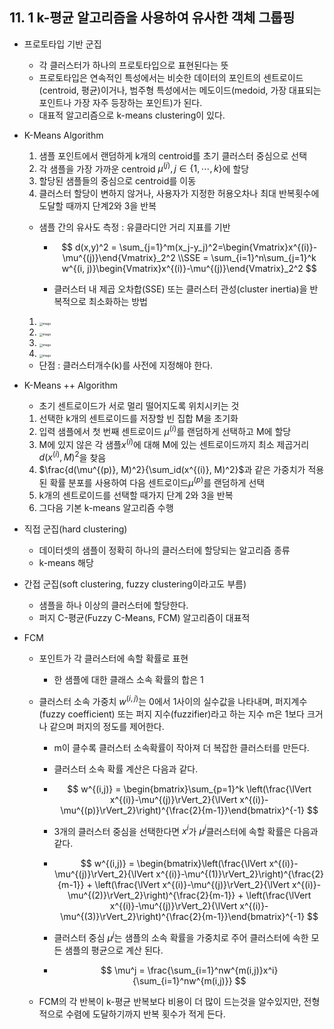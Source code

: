 ## 11. 1 k-평균 알고리즘을 사용하여 유사한 객체 그룹핑



* 프로토타입 기반 군집
  * 각 클러스터가 하나의 프로토타입으로 표현된다는 뜻
  * 프로토타입은 연속적인 특성에서는 비슷한 데이터의 포인트의 센트로이드(centroid, 평균)이거나, 범주형 특성에서는 메도이드(medoid, 가장 대표되는 포인트나 가장 자주 등장하는 포인트)가 된다.
  * 대표적 알고리즘으로 k-means clustering이 있다.
  
* K-Means Algorithm
  1. 샘플 포인트에서 랜덤하게 k개의 centroid를 초기 클러스터 중심으로 선택
  2. 각 샘플을 가장 가까운 centroid $\mu^{(j)}, j \in \{1, \cdots, k\}$에  할당
  3. 할당된 샘플들의 중심으로 centroid를 이동
  4. 클러스터 할당이 변하지 않거나, 사용자가 지정한 허용오차나 최대 반복횟수에 도달할 때까지 단계2와 3을 반복
  
  
  
  * 샘플 간의 유사도 측정 : 유클라디안 거리 지표를 기반
  
    * $$
      d(x,y)^2 = \sum_{j=1}^m(x_j-y_j)^2=\begin{Vmatrix}x^{(i)}-\mu^{(j)}\end{Vmatrix}_2^2
      \\SSE = \sum_{i=1}^n\sum_{j=1}^k w^{(i, j)}\begin{Vmatrix}x^{(i)}-\mu^{(j)}\end{Vmatrix}_2^2
      $$
  
    * 클러스터 내 제곱 오차합(SSE) 또는 클러스터 관성(cluster inertia)을 반복적으로 최소화하는 방법
  
  1. <img src="./image/fig1.png" alt="image" style="zoom: 33%;" />
  2. <img src="./image/fig2.png" alt="image" style="zoom: 33%;" />
  3. <img src="./image/fig3.png" alt="image" style="zoom: 33%;" />
  4. <img src="./image/fig4.png" alt="image" style="zoom: 33%;" />
  
  * 단점 : 클러스터개수(k)를 사전에 지정해야 한다.
  
* K-Means ++ Algorithm

  * 초기 센트로이드가 서로 멀리 떨어지도록 위치시키는 것

  1. 선택한 k개의 센트로이드를 저장할 빈 집합 M을 초기화
  2. 입력 샘플에서 첫 번째 센트로이드 $\mu^{(i)}$를 랜덤하게 선택하고 M에 할당
  3. M에 있지 않은 각 샘플$x^{(i)}$에 대해 M에 있는 센트로이드까지 최소 제곱거리 $d(x^{(i)}, M)^2$을 찾음
  4. $\frac{d(\mu^{(p)}, M)^2}{\sum_id(x^{(i)}, M)^2}$과 같은 가중치가 적용된 확률 분포를 사용하여 다음 센트로이드$\mu^{(p)}$를 랜덤하게 선택
  5. k개의 센트로이드를 선택할 때가지 단계 2와 3을 반복
  6. 그다음 기본 k-means 알고리즘 수행



* 직접 군집(hard clustering)

  * 데이터셋의 샘플이 정확히 하나의 클러스터에 할당되는 알고리즘 종류
  * k-means 해당

* 간접 군집(soft clustering, fuzzy clustering이라고도 부름)

  * 샘플을 하나 이상의 클러스터에 할당한다.
  * 퍼지 C-평균(Fuzzy C-Means, FCM) 알고리즘이 대표적

* FCM

  * 포인트가 각 클러스터에 속할 확률로 표현

    * 한 샘플에 대한 클래스 소속 확률의 합은 1

  * 클러스터 소속 가중치 $w^{(i, j)}$는 0에서 1사이의 실수값을 나타내며, 퍼지계수(fuzzy coefficient) 또는 퍼지 지수(fuzzifier)라고 하는 지수 m은 1보다 크거나 같으며 퍼지의 정도를 제어한다.

    * m이 클수록 클러스터 소속확률이 작아져 더 복잡한 클러스터를 만든다.

    * 클러스터 소속 확률 계산은 다음과 같다.

    * $$
      w^{(i,j)} = \begin{bmatrix}\sum_{p=1}^k \left(\frac{\lVert x^{(i)}-\mu^{(j)}\rVert_2}{\lVert x^{(i)}-\mu^{(p)}\rVert_2}\right)^{\frac{2}{m-1}}\end{bmatrix}^{-1}
      $$

    * 3개의 클러스터 중심을 선택한다면 $x^i$가 $\mu^j$클러스터에 속할 확률은 다음과 같다.

    * $$
      w^{(i,j)} = \begin{bmatrix}\left(\frac{\lVert x^{(i)}-\mu^{(j)}\rVert_2}{\lVert x^{(i)}-\mu^{(1)}\rVert_2}\right)^{\frac{2}{m-1}} + \left(\frac{\lVert x^{(i)}-\mu^{(j)}\rVert_2}{\lVert x^{(i)}-\mu^{(2)}\rVert_2}\right)^{\frac{2}{m-1}} + \left(\frac{\lVert x^{(i)}-\mu^{(j)}\rVert_2}{\lVert x^{(i)}-\mu^{(3)}\rVert_2}\right)^{\frac{2}{m-1}}\end{bmatrix}^{-1}
      $$

    * 클러스터 중심 $\mu^{j}$는 샘플의 소속 확률을 가중치로 주어 클러스터에 속한 모든 샘플의 평균으로 계산 된다.

    * $$
      \mu^j = \frac{\sum_{i=1}^nw^{m(i,j)}x^i}{\sum_{i=1}^nw^{m(i,j)}}
      $$

  * FCM의 각 반복이 k-평균 반복보다 비용이 더 많이 드는것을 알수있지만, 전형적으로 수렴에 도달하기까지 반복 횟수가 적게 든다.
